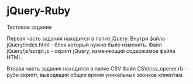 # jQuery-Ruby

Тестовое задание

Первая часть задания находится в папке jQuery.
Внутри файла jQuery/index.html - блок который нужно было изменить.
Файл jQuery/js/script.js - скрипт jQuery, изменяющий содержимое файла HTML.

Вторая часть задания находится в папке CSV
Файл CSV/csv_opener.rb - руби скрипт, выводящий общее время уникальных звонков клиентам.

